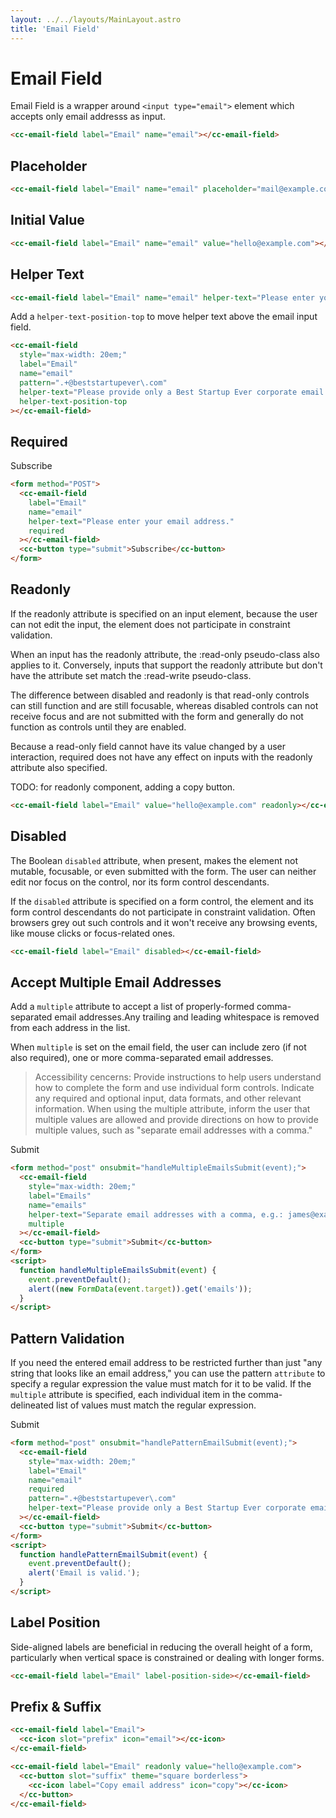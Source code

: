 ```yaml
---
layout: ../../layouts/MainLayout.astro
title: 'Email Field'
---
```


# Email Field

Email Field is a wrapper around `<input type="email">` element which accepts only email addresss as input.

<div class="preview">
  <cc-email-field label="Email" name="email"></cc-email-field>
</div>

```html
<cc-email-field label="Email" name="email"></cc-email-field>
```

## Placeholder

<div class="preview">
<cc-email-field label="Email" name="email" placeholder="mail@example.com"></cc-email-field>
</div>

```html
<cc-email-field label="Email" name="email" placeholder="mail@example.com"></cc-email-field>
```

## Initial Value

<div class="preview">
<cc-email-field label="Email" name="email" value="hello@example.com"></cc-email-field>
</div>

```html
<cc-email-field label="Email" name="email" value="hello@example.com"></cc-email-field>
```

## Helper Text

<div class="preview">
  <cc-email-field label="Email" name="email" helper-text="Please enter your email address."></cc-email-field>
</div>

```html
<cc-email-field label="Email" name="email" helper-text="Please enter your email address."></cc-email-field>
```

Add a `helper-text-position-top` to move helper text above the email input field.

<div class="preview">
<cc-email-field 
  style="max-width: 20em;"
  label="Email" 
  name="email" 
  pattern=".+@beststartupever\.com"
  helper-text="Please provide only a Best Startup Ever corporate email address."
  helper-text-position-top
></cc-email-field>
</div>

```html
<cc-email-field 
  style="max-width: 20em;"
  label="Email" 
  name="email" 
  pattern=".+@beststartupever\.com"
  helper-text="Please provide only a Best Startup Ever corporate email address."
  helper-text-position-top
></cc-email-field>
```

## Required

<div class="preview">
  <form method="POST">
    <cc-email-field label="Email" name="email" helper-text="Please enter your email address." required></cc-email-field>
    <cc-button type="submit">Subscribe</cc-button>
  </form>
</div>

```html
<form method="POST">
  <cc-email-field 
    label="Email" 
    name="email" 
    helper-text="Please enter your email address." 
    required
  ></cc-email-field>
  <cc-button type="submit">Subscribe</cc-button>
</form>
```

## Readonly

If the readonly attribute is specified on an input element, because the user can not edit the input, the element does not participate in constraint validation.

When an input has the readonly attribute, the :read-only pseudo-class also applies to it. Conversely, inputs that support the readonly attribute but don't have the attribute set match the :read-write pseudo-class.

The difference between disabled and readonly is that read-only controls can still function and are still focusable, whereas disabled controls can not receive focus and are not submitted with the form and generally do not function as controls until they are enabled. 

Because a read-only field cannot have its value changed by a user interaction, required does not have any effect on inputs with the readonly attribute also specified.

TODO: for readonly component, adding a copy button.

<div class="preview">
  <cc-email-field label="Email" value="hello@example.com" readonly></cc-email-field>
</div>

```html
<cc-email-field label="Email" value="hello@example.com" readonly></cc-email-field>
```

## Disabled

The Boolean `disabled` attribute, when present, makes the element not mutable, focusable, or even submitted with the form. The user can neither edit nor focus on the control, nor its form control descendants.

If the `disabled` attribute is specified on a form control, the element and its form control descendants do not participate in constraint validation. Often browsers grey out such controls and it won't receive any browsing events, like mouse clicks or focus-related ones.

<div class="preview">
  <cc-email-field label="Email" disabled></cc-email-field>
</div>

```html
<cc-email-field label="Email" disabled></cc-email-field>
```

## Accept Multiple Email Addresses

Add a `multiple` attribute to accept a list of properly-formed comma-separated email addresses.Any trailing and leading whitespace is removed from each address in the list.

When `multiple` is set on the email field, the user can include zero (if not also required), one or more comma-separated email addresses.

> Accessibility cencerns: Provide instructions to help users understand how to complete the form and use individual form controls. Indicate any required and optional input, data formats, and other relevant information. When using the multiple attribute, inform the user that multiple values are allowed and provide directions on how to provide multiple values, such as "separate email addresses with a comma."

<div class="preview">
  <form method="post" onsubmit="handleMultipleEmailsSubmit(event);">
    <cc-email-field 
      style="max-width: 20em;"
      label="Emails" 
      name="emails" 
      helper-text="Separate email addresses with a comma, e.g.: james@example.com, jane@example.com"
      multiple
    ></cc-email-field>
    <cc-button type="submit">Submit</cc-button>
  </form>
  <script>
    function handleMultipleEmailsSubmit(event) {
      event.preventDefault();
      alert((new FormData(event.target)).get('emails'));
    }
  </script>
</div>

```html
<form method="post" onsubmit="handleMultipleEmailsSubmit(event);">
  <cc-email-field 
    style="max-width: 20em;"
    label="Emails" 
    name="emails" 
    helper-text="Separate email addresses with a comma, e.g.: james@example.com, jane@example.com"
    multiple
  ></cc-email-field>
  <cc-button type="submit">Submit</cc-button>
</form>
<script>
  function handleMultipleEmailsSubmit(event) {
    event.preventDefault();
    alert((new FormData(event.target)).get('emails'));
  }
</script>
```

## Pattern Validation

If you need the entered email address to be restricted further than just "any string that looks like an email address," you can use the pattern `attribute` to specify a regular expression the value must match for it to be valid. If the `multiple` attribute is specified, each individual item in the comma-delineated list of values must match the regular expression.

<div class="preview">
<form method="post" onsubmit="handlePatternEmailSubmit(event);">
  <cc-email-field 
    style="max-width: 20em;"
    label="Email" 
    name="email" 
    required
    pattern=".+@beststartupever\.com"
    helper-text="Please provide only a Best Startup Ever corporate email address."
  ></cc-email-field>
  <cc-button type="submit">Submit</cc-button>
</form>
<script>
  function handlePatternEmailSubmit(event) {
    event.preventDefault();
    alert('Email is valid.');
  }
</script>
</div>

```html
<form method="post" onsubmit="handlePatternEmailSubmit(event);">
  <cc-email-field 
    style="max-width: 20em;"
    label="Email" 
    name="email" 
    required
    pattern=".+@beststartupever\.com"
    helper-text="Please provide only a Best Startup Ever corporate email address."
  ></cc-email-field>
  <cc-button type="submit">Submit</cc-button>
</form>
<script>
  function handlePatternEmailSubmit(event) {
    event.preventDefault();
    alert('Email is valid.');
  }
</script>
```

## Label Position

Side-aligned labels are beneficial in reducing the overall height of a form, particularly when vertical space is constrained or dealing with longer forms.

<div class="preview">
  <cc-email-field label="Email" label-position-side></cc-email-field>
</div>

```html
<cc-email-field label="Email" label-position-side></cc-email-field>
```

## Prefix & Suffix

<div class="preview">
  <cc-email-field label="Email">
    <cc-icon slot="prefix" icon="email"></cc-icon>
  </cc-email-field>
</div>

```html
<cc-email-field label="Email">
  <cc-icon slot="prefix" icon="email"></cc-icon>
</cc-email-field>
```

<div class="preview">
  <cc-email-field label="Email" readonly value="hello@example.com">
    <cc-button slot="suffix" theme="square borderless">
      <cc-icon label="Copy email address" icon="copy"></cc-icon>
    </cc-button>
  </cc-email-field>
</div>

```html
<cc-email-field label="Email" readonly value="hello@example.com">
  <cc-button slot="suffix" theme="square borderless">
    <cc-icon label="Copy email address" icon="copy"></cc-icon>
  </cc-button>
</cc-email-field>
```